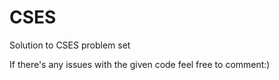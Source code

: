 # CSES
Solution to CSES problem set

If there's any issues with the given code feel free to comment:)
